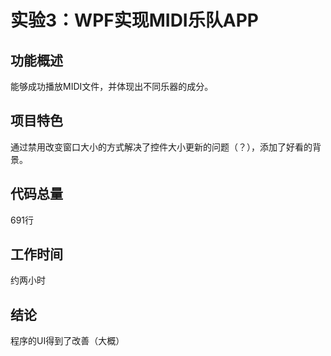 # 实验3：WPF实现MIDI乐队APP
## 功能概述
能够成功播放MIDI文件，并体现出不同乐器的成分。
## 项目特色
通过禁用改变窗口大小的方式解决了控件大小更新的问题（？），添加了好看的背景。
## 代码总量
691行
## 工作时间
约两小时
## 结论
程序的UI得到了改善（大概）
